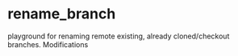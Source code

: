 rename_branch
=============

playground for renaming remote existing, already cloned/checkout branches.
Modifications
